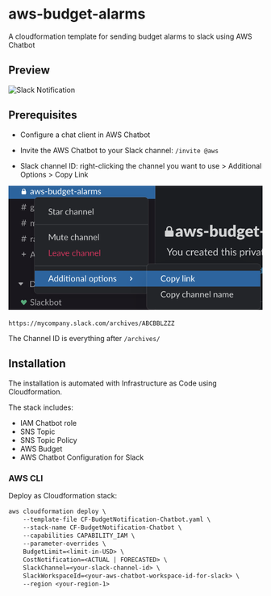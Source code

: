 # aws-budget-alarms

A cloudformation template for sending budget alarms to slack using AWS Chatbot

## Preview

![Slack Notification](/.assets/slack_screenshot.png)

## Prerequisites

- Configure a chat client in AWS Chatbot
- Invite the AWS Chatbot to your Slack channel: `/invite @aws`

- Slack channel ID: right-clicking the channel you want to use > Additional Options > Copy Link

![Slack Channel ID](/.assets/slack_id.png)

`https://mycompany.slack.com/archives/ABCBBLZZZ`

The Channel ID is everything after  `/archives/`


## Installation

The installation is automated with Infrastructure as Code using Cloudformation.


The stack includes:
 
- IAM Chatbot role
- SNS  Topic
- SNS Topic Policy
- AWS Budget
- AWS Chatbot Configuration for Slack

### AWS CLI

Deploy as Cloudformation stack:
```
aws cloudformation deploy \
    --template-file CF-BudgetNotification-Chatbot.yaml \
    --stack-name CF-BudgetNotification-Chatbot \
    --capabilities CAPABILITY_IAM \
    --parameter-overrides \
    BudgetLimit=<limit-in-USD> \
    CostNotification=<ACTUAL | FORECASTED> \
    SlackChannel=<your-slack-channel-id> \
    SlackWorkspaceId=<your-aws-chatbot-workspace-id-for-slack> \
    --region <your-region-1>
```
